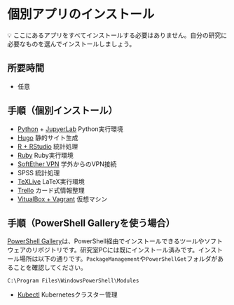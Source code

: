 # 個別アプリのインストール

:bulb: ここにあるアプリをすべてインストールする必要はありません。自分の研究に必要なものを選んでインストールしましょう。

## 所要時間

- 任意

## 手順（個別インストール）

- [Python](pc-python.md ) + [JupyerLab](pc-jupyterlab.md) Python実行環境
- [Hugo](pc-hugo.md) 静的サイト生成
- [R + RStudio](pc-r-rstudio.md) 統計処理
- [Ruby](pc-ruby.md) Ruby実行環境
- [SoftEther VPN](http://campus-vpn.cc.tsukuba.ac.jp/ja/howto_softether.aspx#windows) 学外からのVPN接続
- SPSS 統計処理
- [TeXLive](pc-texlive.md) LaTeX実行環境
- [Trello](https://trello.com/platforms) カード式情報整理
- [VitualBox + Vagrant](pc-virtualbox-vagrant.md) 仮想マシン

## 手順（PowerShell Galleryを使う場合）

[PowerShell Gallery](https://www.powershellgallery.com/)は、PowerShell経由でインストールできるツールやソフトウェアのリポジトリです。研究室PCには既にインストール済みです。インストール場所は以下の通りです。`PackageManagement`や`PowerShellGet`フォルダがあることを確認してください。

```
C:\Program Files\WindowsPowerShell\Modules
```

- [Kubectl](pc-kubectl.md) Kubernetesクラスター管理

